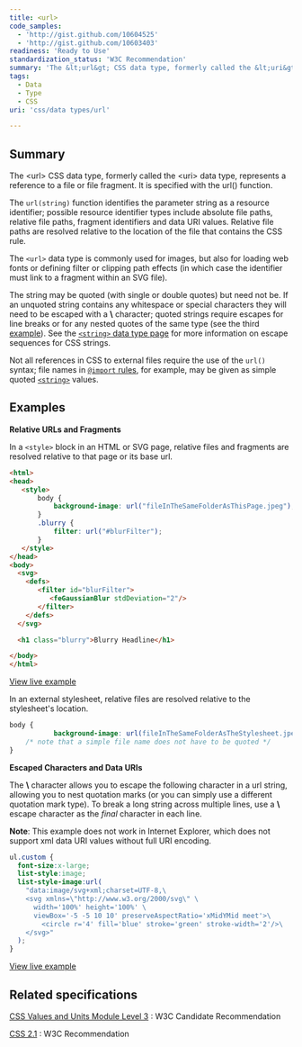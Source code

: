 ```yaml
---
title: <url>
code_samples:
  - 'http://gist.github.com/10604525'
  - 'http://gist.github.com/10603403'
readiness: 'Ready to Use'
standardization_status: 'W3C Recommendation'
summary: 'The &lt;url&gt; CSS data type, formerly called the &lt;uri&gt; data type, represents a reference to a file or file fragment.  It is specified with the url() function.'
tags:
  - Data
  - Type
  - CSS
uri: 'css/data types/url'

---
```

## <span>Summary</span>

The &lt;url&gt; CSS data type, formerly called the &lt;uri&gt; data type, represents a reference to a file or file fragment. It is specified with the url() function.

 The `url(string)` function identifies the parameter string as a resource identifier; possible resource identifier types include absolute file paths, relative file paths, fragment identifiers and data URI values. Relative file paths are resolved relative to the location of the file that contains the CSS rule.

The `<url>` data type is commonly used for images, but also for loading web fonts or defining filter or clipping path effects (in which case the identifier must link to a fragment within an SVG file).

The string may be quoted (with single or double quotes) but need not be. If an unquoted string contains any whitespace or special characters they will need to be escaped with a **\\** character; quoted strings require escapes for line breaks or for any nested quotes of the same type (see the third [example](#Examples)). See the [`<string>` data type page](/css/data_types/string) for more information on escape sequences for CSS strings.

Not all references in CSS to external files require the use of the `url()` syntax; file names in [`@import` rules](/css/atrules/@import), for example, may be given as simple quoted [`<string>`](/css/data_types/string) values.

## <span>Examples</span>

**Relative URLs and Fragments**

In a `<style>` block in an HTML or SVG page, relative files and fragments are resolved relative to that page or its base url.

``` html
<html>
<head>
   <style>
       body {
           background-image: url("fileInTheSameFolderAsThisPage.jpeg");
       }
       .blurry {
           filter: url("#blurFilter");
       }
   </style>
</head>
<body>
  <svg>
    <defs>
       <filter id="blurFilter">
          <feGaussianBlur stdDeviation="2"/>
       </filter>
    </defs>
  </svg>

  <h1 class="blurry">Blurry Headline</h1>

</body>
</html>
```

[View live example](http://code.webplatform.org/gist/10604525)

In an external stylesheet, relative files are resolved relative to the stylesheet's location.

``` css
body {
           background-image: url(fileInTheSameFolderAsTheStylesheet.jpeg);
    /* note that a simple file name does not have to be quoted */
}
```

**Escaped Characters and Data URIs**

The **\\** character allows you to escape the following character in a url string, allowing you to nest quotation marks (or you can simply use a different quotation mark type). To break a long string across multiple lines, use a **\\** escape character as the *final* character in each line.

**Note**: This example does not work in Internet Explorer, which does not support xml data URI values without full URI encoding.

``` css
ul.custom {
  font-size:x-large;
  list-style:image;
  list-style-image:url(
    "data:image/svg+xml;charset=UTF-8,\
    <svg xmlns=\"http://www.w3.org/2000/svg\" \
      width='100%' height='100%' \
      viewBox='-5 -5 10 10' preserveAspectRatio='xMidYMid meet'>\
        <circle r='4' fill='blue' stroke='green' stroke-width='2'/>\
    </svg>"
  );
}
```

[View live example](http://code.webplatform.org/gist/10603403)

## <span>Related specifications</span>

[CSS Values and Units Module Level 3](http://www.w3.org/TR/css3-values/#urls)
:   W3C Candidate Recommendation

[CSS 2.1](http://www.w3.org/TR/CSS21/syndata.html#uri)
:   W3C Recommendation

